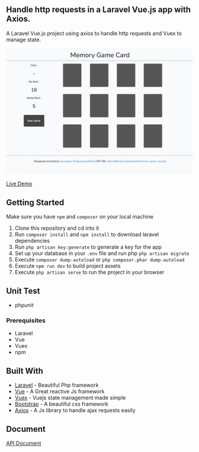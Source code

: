 ## Handle http requests in a Laravel Vue.js app with Axios.

A Laravel Vue.js project using axios to handle http requests and Vuex to manage state. 

![application screenshot](public/images/demo-icon.png "Memory Game Card")

[Live Demo](https://pusher.com/tutorials/laravel-vue-axios)

## Getting Started
Make sure you have `npm` and `composer` on your local machine

1.  Clone this repository and cd into it
2.  Run `composer install` and `npm install` to download laravel dependencies
3.  Run `php artisan key:generate` to generate a key for the app
5.  Set up your database in your `.env` file and run php `php artisan migrate`
6.  Execute `composer dump-autoload` or `php composer.phar dump-autoload`
7.  Execute `npm run dev` to build project assets
8.  Execute `php artisan serve` to run the project in your browser

## Unit Test
- phpunit

### Prerequisites

* Laravel
* Vue
* Vuex
* npm


## Built With

* [Laravel](https://laravel.com/) - Beautiful Php framework
* [Vue](https://vuejs.org/) - A Great reactive Js framework
* [Vuex](https://vuejs.org/) - Vuejs state management made simple
* [Bootstrap](https://getbootstrap.com) - A beautiful css framework
* [Axios](https://vuejs.org/) - A Js library to handle ajax requests easily


## Document

[API Document](https://pusher.com/tutorials/laravel-vue-axios)